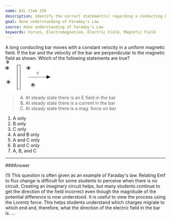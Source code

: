 ```yaml
---
name: A2L Item 235
description: Identify the correct statement(s) regarding a conducting bar moving through a uniform magnetic field.
goal: Hone understanding of Faraday's Law
source: Hone understanding of Faraday's Law
keywords: Forces, Electromagnetism, Electric Field, Magnetic Field
---
```


A long conducting bar moves with a constant velocity in a uniform magnetic
field.  If the bar and the velocity of the bar are perpendicular to the
magnetic field as shown. Which of the following statements are true?
![Item235_fig1.gif](../images/Item235_fig1.gif)

<blockquote> <ol type="A"> <li>At steady state there is an E field in
the bar</li> <li>At steady state there is a current in the bar</li>
<li>At steady state there is a mag. force on bar</li> </ol>
</blockquote>

1. A only
2. B only
3. C only
4. A and B only
5. A and C only
6. B and C only
7. A, B, and C


<hr/>

###Answer

(1) This question is often given as an example of Faraday's law.
Relating Emf to flux change is difficult for some students to perceive
when there is no circuit. Creating an imaginary circuit helps, but many
students continue to get the direction of the field incorrect even
though the magnitude of the potential difference is now understood. It
is useful to view the process using the Lorentz force. This helps
students understand which charges migrate to which end and, therefore,
what the direction of the electric field in the bar is. 
...
